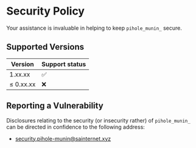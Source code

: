 # Security Policy

Your assistance is invaluable in helping to keep `pihole_munin_` secure.

## Supported Versions

| Version | Support status |
| --- | --- |
| 1.xx.xx | :white_check_mark:
| ≤ 0.xx.xx | :x: |

## Reporting a Vulnerability

Disclosures relating to the security (or insecurity rather) of `pihole_munin_` can be directed in confidence to the following address:

 - security.pihole-munin@sainternet.xyz